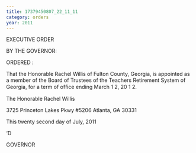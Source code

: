 ```yaml
---
title: 17379450807_22_11_11
category: orders
year: 2011
---
```

 

EXECUTIVE ORDER

BY THE GOVERNOR:

ORDERED :

That the Honorable Rachel Willis of Fulton County, Georgia, is
appointed as a member of the Board of Trustees of the Teachers
Retirement System of Georgia, for a term of ofﬁce ending March
1 2, 20 1 2.

The Honorable Rachel Willis

3725 Princeton Lakes Pkwy #5206
Atlanta, GA 30331

This twenty second day of July, 2011

‘D

GOVERNOR

